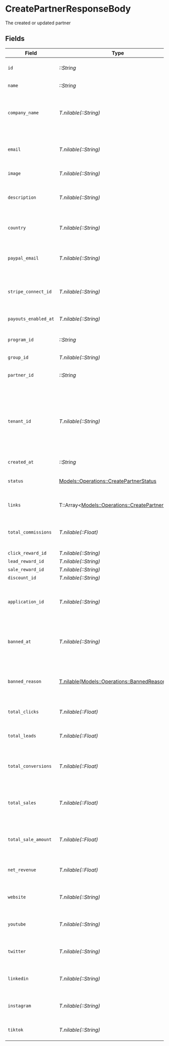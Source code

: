 # CreatePartnerResponseBody

The created or updated partner


## Fields

| Field                                                                                                                                                                | Type                                                                                                                                                                 | Required                                                                                                                                                             | Description                                                                                                                                                          |
| -------------------------------------------------------------------------------------------------------------------------------------------------------------------- | -------------------------------------------------------------------------------------------------------------------------------------------------------------------- | -------------------------------------------------------------------------------------------------------------------------------------------------------------------- | -------------------------------------------------------------------------------------------------------------------------------------------------------------------- |
| `id`                                                                                                                                                                 | *::String*                                                                                                                                                           | :heavy_check_mark:                                                                                                                                                   | The partner's unique ID on Dub.                                                                                                                                      |
| `name`                                                                                                                                                               | *::String*                                                                                                                                                           | :heavy_check_mark:                                                                                                                                                   | The partner's full legal name.                                                                                                                                       |
| `company_name`                                                                                                                                                       | *T.nilable(::String)*                                                                                                                                                | :heavy_check_mark:                                                                                                                                                   | If the partner profile type is a company, this is the partner's legal company name.                                                                                  |
| `email`                                                                                                                                                              | *T.nilable(::String)*                                                                                                                                                | :heavy_check_mark:                                                                                                                                                   | The partner's email address. Should be a unique value across Dub.                                                                                                    |
| `image`                                                                                                                                                              | *T.nilable(::String)*                                                                                                                                                | :heavy_check_mark:                                                                                                                                                   | The partner's avatar image.                                                                                                                                          |
| `description`                                                                                                                                                        | *T.nilable(::String)*                                                                                                                                                | :heavy_minus_sign:                                                                                                                                                   | A brief description of the partner and their background.                                                                                                             |
| `country`                                                                                                                                                            | *T.nilable(::String)*                                                                                                                                                | :heavy_check_mark:                                                                                                                                                   | The partner's country (required for tax purposes).                                                                                                                   |
| `paypal_email`                                                                                                                                                       | *T.nilable(::String)*                                                                                                                                                | :heavy_check_mark:                                                                                                                                                   | The partner's PayPal email (for receiving payouts via PayPal).                                                                                                       |
| `stripe_connect_id`                                                                                                                                                  | *T.nilable(::String)*                                                                                                                                                | :heavy_check_mark:                                                                                                                                                   | The partner's Stripe Connect ID (for receiving payouts via Stripe).                                                                                                  |
| `payouts_enabled_at`                                                                                                                                                 | *T.nilable(::String)*                                                                                                                                                | :heavy_check_mark:                                                                                                                                                   | The date when the partner enabled payouts.                                                                                                                           |
| `program_id`                                                                                                                                                         | *::String*                                                                                                                                                           | :heavy_check_mark:                                                                                                                                                   | The program's unique ID on Dub.                                                                                                                                      |
| `group_id`                                                                                                                                                           | *T.nilable(::String)*                                                                                                                                                | :heavy_minus_sign:                                                                                                                                                   | The partner's group ID on Dub.                                                                                                                                       |
| `partner_id`                                                                                                                                                         | *::String*                                                                                                                                                           | :heavy_check_mark:                                                                                                                                                   | The partner's unique ID on Dub.                                                                                                                                      |
| `tenant_id`                                                                                                                                                          | *T.nilable(::String)*                                                                                                                                                | :heavy_check_mark:                                                                                                                                                   | The partner's unique ID within your database. Can be useful for associating the partner with a user in your database and retrieving/update their data in the future. |
| `created_at`                                                                                                                                                         | *::String*                                                                                                                                                           | :heavy_check_mark:                                                                                                                                                   | N/A                                                                                                                                                                  |
| `status`                                                                                                                                                             | [Models::Operations::CreatePartnerStatus](../../models/operations/createpartnerstatus.md)                                                                            | :heavy_check_mark:                                                                                                                                                   | The status of the partner's enrollment in the program.                                                                                                               |
| `links`                                                                                                                                                              | T::Array<[Models::Operations::CreatePartnerLink](../../models/operations/createpartnerlink.md)>                                                                      | :heavy_check_mark:                                                                                                                                                   | The partner's referral links in this program.                                                                                                                        |
| `total_commissions`                                                                                                                                                  | *T.nilable(::Float)*                                                                                                                                                 | :heavy_minus_sign:                                                                                                                                                   | The total commissions paid to the partner for their referrals                                                                                                        |
| `click_reward_id`                                                                                                                                                    | *T.nilable(::String)*                                                                                                                                                | :heavy_minus_sign:                                                                                                                                                   | N/A                                                                                                                                                                  |
| `lead_reward_id`                                                                                                                                                     | *T.nilable(::String)*                                                                                                                                                | :heavy_minus_sign:                                                                                                                                                   | N/A                                                                                                                                                                  |
| `sale_reward_id`                                                                                                                                                     | *T.nilable(::String)*                                                                                                                                                | :heavy_minus_sign:                                                                                                                                                   | N/A                                                                                                                                                                  |
| `discount_id`                                                                                                                                                        | *T.nilable(::String)*                                                                                                                                                | :heavy_minus_sign:                                                                                                                                                   | N/A                                                                                                                                                                  |
| `application_id`                                                                                                                                                     | *T.nilable(::String)*                                                                                                                                                | :heavy_minus_sign:                                                                                                                                                   | If the partner submitted an application to join the program, this is the ID of the application.                                                                      |
| `banned_at`                                                                                                                                                          | *T.nilable(::String)*                                                                                                                                                | :heavy_minus_sign:                                                                                                                                                   | If the partner was banned from the program, this is the date of the ban.                                                                                             |
| `banned_reason`                                                                                                                                                      | [T.nilable(Models::Operations::BannedReason)](../../models/operations/bannedreason.md)                                                                               | :heavy_minus_sign:                                                                                                                                                   | If the partner was banned from the program, this is the reason for the ban.                                                                                          |
| `total_clicks`                                                                                                                                                       | *T.nilable(::Float)*                                                                                                                                                 | :heavy_minus_sign:                                                                                                                                                   | The total number of clicks on the partner's links                                                                                                                    |
| `total_leads`                                                                                                                                                        | *T.nilable(::Float)*                                                                                                                                                 | :heavy_minus_sign:                                                                                                                                                   | The total number of leads generated by the partner's links                                                                                                           |
| `total_conversions`                                                                                                                                                  | *T.nilable(::Float)*                                                                                                                                                 | :heavy_minus_sign:                                                                                                                                                   | The total number of leads that converted to paying customers                                                                                                         |
| `total_sales`                                                                                                                                                        | *T.nilable(::Float)*                                                                                                                                                 | :heavy_minus_sign:                                                                                                                                                   | The total number of sales generated by the partner's links (includes recurring sales)                                                                                |
| `total_sale_amount`                                                                                                                                                  | *T.nilable(::Float)*                                                                                                                                                 | :heavy_minus_sign:                                                                                                                                                   | The total amount of sales (in cents) generated by the partner's links                                                                                                |
| `net_revenue`                                                                                                                                                        | *T.nilable(::Float)*                                                                                                                                                 | :heavy_minus_sign:                                                                                                                                                   | The total net revenue generated by the partner                                                                                                                       |
| `website`                                                                                                                                                            | *T.nilable(::String)*                                                                                                                                                | :heavy_minus_sign:                                                                                                                                                   | The partner's website URL (including the https protocol).                                                                                                            |
| `youtube`                                                                                                                                                            | *T.nilable(::String)*                                                                                                                                                | :heavy_minus_sign:                                                                                                                                                   | The partner's YouTube channel username (e.g. `johndoe`).                                                                                                             |
| `twitter`                                                                                                                                                            | *T.nilable(::String)*                                                                                                                                                | :heavy_minus_sign:                                                                                                                                                   | The partner's Twitter username (e.g. `johndoe`).                                                                                                                     |
| `linkedin`                                                                                                                                                           | *T.nilable(::String)*                                                                                                                                                | :heavy_minus_sign:                                                                                                                                                   | The partner's LinkedIn username (e.g. `johndoe`).                                                                                                                    |
| `instagram`                                                                                                                                                          | *T.nilable(::String)*                                                                                                                                                | :heavy_minus_sign:                                                                                                                                                   | The partner's Instagram username (e.g. `johndoe`).                                                                                                                   |
| `tiktok`                                                                                                                                                             | *T.nilable(::String)*                                                                                                                                                | :heavy_minus_sign:                                                                                                                                                   | The partner's TikTok username (e.g. `johndoe`).                                                                                                                      |